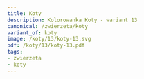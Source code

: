 ```yaml
---
title: Koty
description: Kolorowanka Koty - wariant 13
canonical: /zwierzeta/koty
variant_of: koty
image: /koty/13/koty-13.svg
pdf: /koty/13/koty-13.pdf
tags:
- zwierzeta
- koty
---
```

